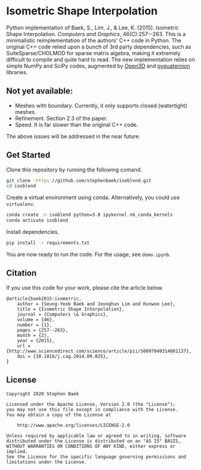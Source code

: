 # Isometric Shape Interpolation

Python implementation of Baek, S., Lim, J., & Lee, K. (2015). Isometric Shape Interpolation. *Computers and Graphics*, 46(C):257--263. This is a minimalistic reimplementation of the authors' C++ code in Python. The original C++ code relied upon a bunch of 3rd party dependencies, such as SuiteSparse/CHOLMOD for sparse matrix algebra, making it extremely difficult to compile and quite hard to read. The new implementation relies on simple NumPy and SciPy codes, augmented by [Open3D](http://www.open3d.org/) and [pyquaternion](http://kieranwynn.github.io/pyquaternion/) libraries.

## Not yet available:
- Meshes with boundary. Currently, it only supports closed (watertight) meshes.
- Refinement. Section 2.3 of the paper.
- Speed. It is far slower than the original C++ code.

The above issues will be addressed in the near future.

## Get Started
Clone this repository by running the following comand.
```bash
git clone -https://github.com/stephenbaek/isoblend.git
cd isoblend
```
Create a virtual environment using conda.
Alternatively, you could use `virtualenv`.
```bash
conda create -n isoblend python=3.8 ipykernel nb_conda_kernels
conda activate isoblend
```

Install dependencies.
```bash
pip install -r requirements.txt
```

You are now ready to run the code. For the usage, see `demo.ipynb`.


## Citation
If you use this code for your work, please cite the article below.
```
@article{baek2015:isometric,
    author = {Seung-Yeob Baek and Jeonghun Lim and Kunwoo Lee},
    title = {Isometric Shape Interpolation},
    journal = {Computers \& Graphics},
    volume = {46},
    number = {1},
    pages = {257--263},
    month = {2},
    year = {2015},
    url = {http://www.sciencedirect.com/science/article/pii/S0097849314001137},
    doi = {10.1016/j.cag.2014.09.025},
}
```

## License

```
Copyright 2020 Stephen Baek

Licensed under the Apache License, Version 2.0 (the "License");
you may not use this file except in compliance with the License.
You may obtain a copy of the License at

    http://www.apache.org/licenses/LICENSE-2.0

Unless required by applicable law or agreed to in writing, software
distributed under the License is distributed on an "AS IS" BASIS,
WITHOUT WARRANTIES OR CONDITIONS OF ANY KIND, either express or implied.
See the License for the specific language governing permissions and
limitations under the License.
```